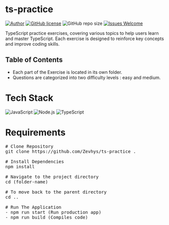 # ts-practice

[![Author](http://img.shields.io/badge/author-@Zevhys-blue.svg)](https://www.linkedin.com/in/rakha-djauhari/) [![GitHub license](https://img.shields.io/github/license/Zevhys/ts-practice)](https://github.com/Zevhys/ts-practice/blob/main/LICENSE) ![GitHub repo size](https://img.shields.io/github/repo-size/Zevhys/ts-practice) [![Issues Welcome](https://img.shields.io/badge/issues-welcome-brightgreen.svg?style=flat-square)](https://github.com/Zevhys/ts-practice/issues)

TypeScript practice exercises, covering various topics to help users learn and master TypeScript. Each exercise is designed to reinforce key concepts and improve coding skills.

## Table of Contents
- Each part of the Exercise is located in its own folder. 
- Questions are categorized into two difficulty levels : easy and medium.

# Tech Stack

![JavaScript](https://img.shields.io/badge/JavaScript-F7DF1E?style=flat-square&logo=javascript&logoColor=000000)
![Node.js](https://img.shields.io/badge/Node.js-339933?style=flat-square&logo=nodedotjs&logoColor=white)
![TypeScript](https://img.shields.io/badge/TypeScript-007ACC?style=flat-square&logo=typescript&logoColor=white)

# Requirements

<pre>
# Clone Repository
git clone https://github.com/Zevhys/ts-practice .

# Install Dependencies
npm install

# Navigate to the project directory
cd (folder-name) 

# To move back to the parent directory
cd ..

# Run The Application
- npm run start (Run production app)
- npm run build (Compiles code)
</pre>
